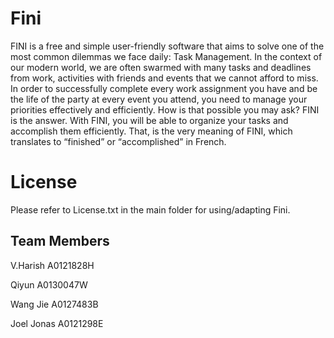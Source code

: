 # Fini
FINI is a free and simple user-friendly software that aims to solve one of the most common dilemmas we face daily: Task Management. In the context of our modern world, we are often swarmed with many tasks and deadlines from work, activities with friends and events that we cannot afford to miss. In order to successfully complete every work assignment you have and be the life of the party at every event you attend, you need to manage your priorities effectively and efficiently. How is that possible you may ask? FINI is the answer.
With FINI, you will be able to organize your tasks and accomplish them efficiently. That, is the very meaning of FINI, which translates to “finished” or “accomplished” in French.

# License
Please refer to License.txt in the main folder for using/adapting Fini.

## Team Members
V.Harish A0121828H

Qiyun A0130047W

Wang Jie A0127483B

Joel Jonas A0121298E
